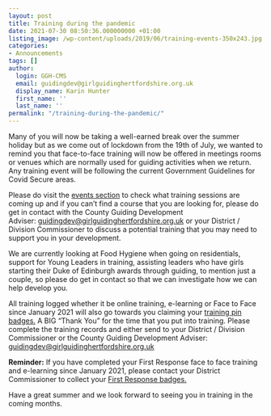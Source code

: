 ```yaml
---
layout: post
title: Training during the pandemic
date: 2021-07-30 08:50:36.000000000 +01:00
listing_image: /wp-content/uploads/2019/06/training-events-350x243.jpg
categories:
- Announcements
tags: []
author:
  login: GGH-CMS
  email: guidingdev@girlguidinghertfordshire.org.uk
  display_name: Karin Hunter
  first_name: ''
  last_name: ''
permalink: "/training-during-the-pandemic/"
---
```

Many of you will now be taking a well-earned break over the summer holiday but as we come out of
lockdown from the 19th of July, we wanted to remind you that face-to-face training will now be
offered in meetings rooms or venues which are normally used for guiding activities when we return.
Any training event will be following the current Government Guidelines for Covid Secure areas.

Please do visit the [events section](/events/) to check what training sessions are coming up
and if you can’t find a course that you are looking for, please do get in contact
with the County Guiding Development Adviser: [guidingdev@girlguidinghertfordshire.org.uk](mailto:guidingdev@girlguidinghertfordshire.org.uk) or your
District / Division Commissioner to discuss a potential training that you may need to support you in
your development.

We are currently looking at Food Hygiene when going on residentials, support for Young Leaders in
training, assisting leaders who have girls starting their Duke of Edinburgh awards through guiding, to
mention just a couple, so please do get in contact so that we can investigate how we can help
develop you.

All training logged whether it be online training, e-learning or Face to Face since January 2021 will
also go towards you claiming your [training pin badges.](/training-badges) A BIG “Thank You” for the time that you put
into training. Please complete the training records and either send to your District / Division
Commissioner or the County Guiding Development Adviser:
[guidingdev@girlguidinghertfordshire.org.uk](mailto:guidingdev@girlguidinghertfordshire.org.uk)

**Reminder:** If you have completed your First Response face to face training and e-learning since
January 2021, please contact your District Commissioner to collect your [First Response badges.](/1st-response-badges/)

Have a great summer and we look forward to seeing you in training in the coming months.

